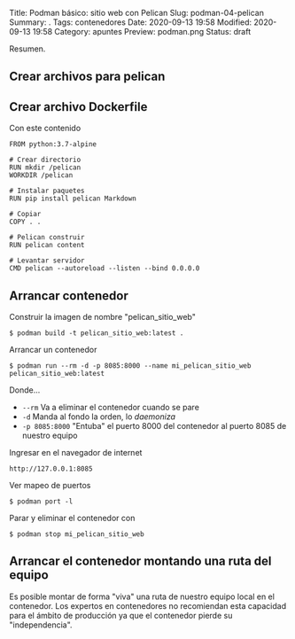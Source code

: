 Title: Podman básico: sitio web con Pelican
Slug: podman-04-pelican
Summary: .
Tags: contenedores
Date: 2020-09-13 19:58
Modified: 2020-09-13 19:58
Category: apuntes
Preview: podman.png
Status: draft


Resumen.

## Crear archivos para pelican



## Crear archivo Dockerfile

Con este contenido

    FROM python:3.7-alpine

    # Crear directorio
    RUN mkdir /pelican
    WORKDIR /pelican

    # Instalar paquetes
    RUN pip install pelican Markdown

    # Copiar
    COPY . .

    # Pelican construir
    RUN pelican content

    # Levantar servidor
    CMD pelican --autoreload --listen --bind 0.0.0.0

## Arrancar contenedor

Construir la imagen de nombre "pelican_sitio_web"

    $ podman build -t pelican_sitio_web:latest .

Arrancar un contenedor

    $ podman run --rm -d -p 8085:8000 --name mi_pelican_sitio_web pelican_sitio_web:latest

Donde...

- `--rm` Va a eliminar el contenedor cuando se pare
- `-d` Manda al fondo la orden, lo _daemoniza_
- `-p 8085:8000` "Entuba" el puerto 8000 del contenedor al puerto 8085 de nuestro equipo

Ingresar en el navegador de internet

    http://127.0.0.1:8085

Ver mapeo de puertos

    $ podman port -l

Parar y eliminar el contenedor con

    $ podman stop mi_pelican_sitio_web

## Arrancar el contenedor montando una ruta del equipo

Es posible montar de forma "viva" una ruta de nuestro equipo local en el contenedor. Los expertos en contenedores no recomiendan esta capacidad para el ámbito de producción ya que el contenedor pierde su "independencia".

